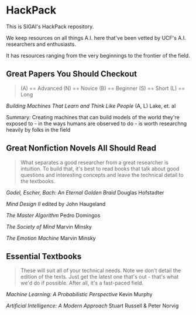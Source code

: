 # HackPack
This is SIGAI's HackPack repository.

We keep resources on all things A.I. here that've been vetted by UCF's A.I. researchers and enthusiasts. 

It has resources ranging from the very beginnings to the frontier of the field.



## Great Papers You Should Checkout
> (A) == Advanced (N) == Novice (B) == Beginner (S) == Short (L) == Long

*Building Machines That Learn and Think Like People* (A, L) Lake, et. al

Summary: Creating machines that can build models of the world they're exposed to - in the ways humans are observed to do - is worth researchng heavily by folks in the field



## Great Nonfiction Novels All Should Read
> What separates a good researcher from a great researcher is intuition. To build that, it's best to read books that talk about good questions and interesting concepts and leave the technical detail to the textbooks.

*Godel, Escher, Bach: An Eternal Golden Braid* Douglas Hofstadter 

*Mind Design II* edited by John Haugeland

*The Master Algorithm* Pedro Domingos

*The Society of Mind* Marvin Minsky

*The Emotion Machine* Marvin Minsky



## Essential Textbooks
> These will suit all of your technical needs. Note we don't detail the edition of the texts. Just get the latest one that's out - that's what we'd do if possible. After all, it's a fast-paced field.

*Machine Learning: A Probabilistic Perspective* Kevin Murphy

*Artificial Intelligence: A Modern Approach* Stuart Russell & Peter Norvig
